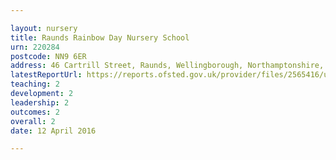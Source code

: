 ```yaml
---

layout: nursery
title: Raunds Rainbow Day Nursery School
urn: 220284
postcode: NN9 6ER
address: 46 Cartrill Street, Raunds, Wellingborough, Northamptonshire, NN9 6ER
latestReportUrl: https://reports.ofsted.gov.uk/provider/files/2565416/urn/220284.pdf
teaching: 2
development: 2
leadership: 2
outcomes: 2
overall: 2
date: 12 April 2016

---
```

